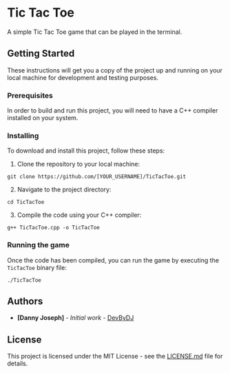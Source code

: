 # Tic Tac Toe

A simple Tic Tac Toe game that can be played in the terminal.

## Getting Started

These instructions will get you a copy of the project up and running on your local machine for development and testing purposes.

### Prerequisites

In order to build and run this project, you will need to have a C++ compiler installed on your system.

### Installing

To download and install this project, follow these steps:

1. Clone the repository to your local machine:

```
git clone https://github.com/[YOUR_USERNAME]/TicTacToe.git
```

2. Navigate to the project directory:

```
cd TicTacToe
```
3. Compile the code using your C++ compiler:
```
g++ TicTacToe.cpp -o TicTacToe
```

### Running the game

Once the code has been compiled, you can run the game by executing the `TicTacToe` binary file:

```
./TicTacToe
```

## Authors

* **[Danny Joseph]** - *Initial work* - [DevByDJ](https://github.com/DevByDJ)

## License

This project is licensed under the MIT License - see the [LICENSE.md](LICENSE.md) file for details.



